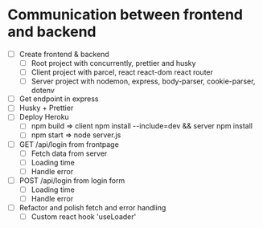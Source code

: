 # Communication between frontend and backend

* [ ] Create frontend & backend
  * [ ] Root project with concurrently, prettier and husky
  * [ ] Client project with parcel, react react-dom react router
  * [ ] Server project with nodemon, express, body-parser, cookie-parser, dotenv
* [ ] Get endpoint in express
* [ ] Husky + Prettier
* [ ] Deploy Heroku
  * [ ] npm build => client npm install --include=dev && server npm install
  * [ ] npm start => node server.js
* [ ] GET /api/login from frontpage
  * [ ] Fetch data from server
  * [ ] Loading time
  * [ ] Handle error
* [ ] POST /api/login from login form
  * [ ] Loading time
  * [ ] Handle error
* [ ] Refactor and polish fetch and error handling
  * [ ] Custom react hook 'useLoader'